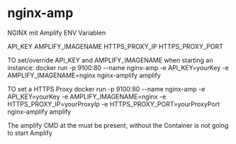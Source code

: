 # nginx-amp

NGINX mit Amplify
ENV Variablen

API_KEY
AMPLIFY_IMAGENAME
HTTPS_PROXY_IP
HTTPS_PROXY_PORT

TO set/override API_KEY and AMPLIFY_IMAGENAME when starting an instance:
docker run -p 9100:80 --name nginx-amp -e API_KEY=yourKey -e AMPLIFY_IMAGENAME=nginx nginx-amplify amplify

TO set a HTTPS Proxy
docker run -p 9100:80 --name nginx-amp -e API_KEY=yourKey -e AMPLIFY_IMAGENAME=nginx -e HTTPS_PROXY_IP=yourProxyIp -e HTTPS_PROXY_PORT=yourProxyPort nginx-amplify amplify

The amplify CMD at the must be present, without the Container is not going to start Amplify